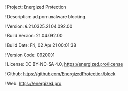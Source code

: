 ! Project: Energized Protection

! Description: ad.porn.malware blocking.

! Version: 6.21.0325.21.04.092.00

! Build Version: 21.04.092.00

! Build Date: Fri, 02 Apr 21 00:01:38

! Version Code: 0920001

! License: CC BY-NC-SA 4.0, https://energized.pro/license

! Github: https://github.com/EnergizedProtection/block

! Web: https://energized.pro
